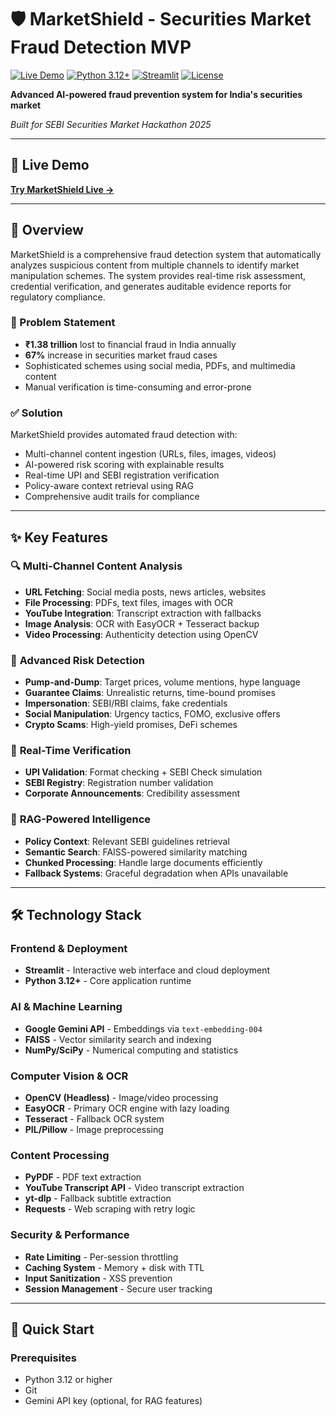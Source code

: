 # 🛡️ MarketShield - Securities Market Fraud Detection MVP

[![Live Demo](https://img.shields.io/badge/Live%20Demo-Streamlit%20Cloud-brightgreen)](https://appcom-swastidip-market-shield-app.streamlit.app)
[![Python 3.12+](https://img.shields.io/badge/Python-3.12%2B-blue)](https://www.python.org/downloads/)
[![Streamlit](https://img.shields.io/badge/Streamlit-1.49.1%2B-red)](https://streamlit.io/)
[![License](https://img.shields.io/badge/License-MIT-green)](LICENSE)

**Advanced AI-powered fraud prevention system for India's securities market**

*Built for SEBI Securities Market Hackathon 2025*

---

## 🚀 Live Demo

**[Try MarketShield Live →](https://appcom-swastidip-market-shield-app.streamlit.app)**

---

## 📖 Overview

MarketShield is a comprehensive fraud detection system that automatically analyzes suspicious content from multiple channels to identify market manipulation schemes. The system provides real-time risk assessment, credential verification, and generates auditable evidence reports for regulatory compliance.

### 🎯 Problem Statement
- **₹1.38 trillion** lost to financial fraud in India annually
- **67%** increase in securities market fraud cases
- Sophisticated schemes using social media, PDFs, and multimedia content
- Manual verification is time-consuming and error-prone

### ✅ Solution
MarketShield provides automated fraud detection with:
- Multi-channel content ingestion (URLs, files, images, videos)
- AI-powered risk scoring with explainable results  
- Real-time UPI and SEBI registration verification
- Policy-aware context retrieval using RAG
- Comprehensive audit trails for compliance

---

## ✨ Key Features

### 🔍 **Multi-Channel Content Analysis**
- **URL Fetching**: Social media posts, news articles, websites
- **File Processing**: PDFs, text files, images with OCR
- **YouTube Integration**: Transcript extraction with fallbacks
- **Image Analysis**: OCR with EasyOCR + Tesseract backup
- **Video Processing**: Authenticity detection using OpenCV

### 🧠 **Advanced Risk Detection**
- **Pump-and-Dump**: Target prices, volume mentions, hype language
- **Guarantee Claims**: Unrealistic returns, time-bound promises
- **Impersonation**: SEBI/RBI claims, fake credentials
- **Social Manipulation**: Urgency tactics, FOMO, exclusive offers
- **Crypto Scams**: High-yield promises, DeFi schemes

### 🔐 **Real-Time Verification**
- **UPI Validation**: Format checking + SEBI Check simulation
- **SEBI Registry**: Registration number validation
- **Corporate Announcements**: Credibility assessment

### 🤖 **RAG-Powered Intelligence**
- **Policy Context**: Relevant SEBI guidelines retrieval
- **Semantic Search**: FAISS-powered similarity matching
- **Chunked Processing**: Handle large documents efficiently
- **Fallback Systems**: Graceful degradation when APIs unavailable

---

## 🛠️ Technology Stack

### **Frontend & Deployment**
- **Streamlit** - Interactive web interface and cloud deployment
- **Python 3.12+** - Core application runtime

### **AI & Machine Learning**
- **Google Gemini API** - Embeddings via `text-embedding-004`
- **FAISS** - Vector similarity search and indexing
- **NumPy/SciPy** - Numerical computing and statistics

### **Computer Vision & OCR**
- **OpenCV (Headless)** - Image/video processing
- **EasyOCR** - Primary OCR engine with lazy loading
- **Tesseract** - Fallback OCR system
- **PIL/Pillow** - Image preprocessing

### **Content Processing**
- **PyPDF** - PDF text extraction
- **YouTube Transcript API** - Video transcript extraction
- **yt-dlp** - Fallback subtitle extraction
- **Requests** - Web scraping with retry logic

### **Security & Performance**
- **Rate Limiting** - Per-session throttling
- **Caching System** - Memory + disk with TTL
- **Input Sanitization** - XSS prevention
- **Session Management** - Secure user tracking

---

## 🚀 Quick Start

### Prerequisites
- Python 3.12 or higher
- Git
- Gemini API key (optional, for RAG features)


